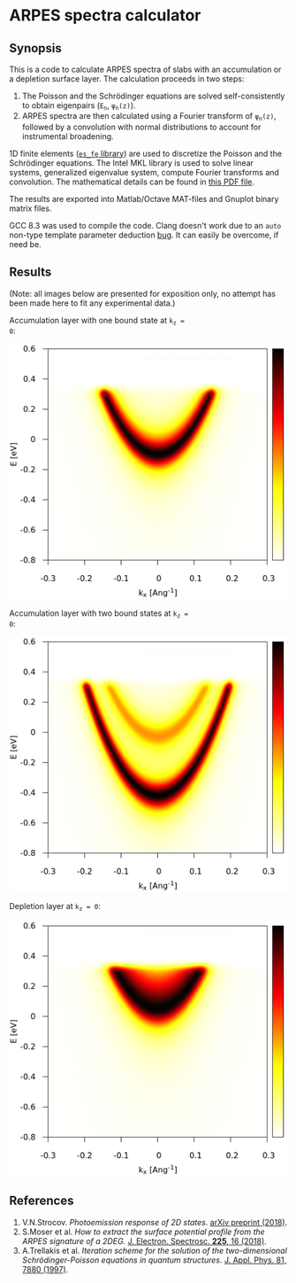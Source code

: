 # ARPES spectra calculator

## Synopsis

This is a code to calculate ARPES spectra of slabs with an accumulation
or a depletion surface layer. The calculation proceeds in two steps:

1. The Poisson and the Schr&ouml;dinger equations are solved self-consistently
to obtain eigenpairs (<code>E<sub>n</sub></code>, <code>&psi;<sub>n</sub>(z)</code>).
2. ARPES spectra are then calculated using a Fourier transform of
<code>&psi;<sub>n</sub>(z)</code>, followed by a convolution with normal
distributions to account for instrumental broadening.

1D finite elements ([`es_fe` library](https://github.com/eugnsp/es_fe))
are used to discretize the Poisson and the Schr&ouml;dinger equations.
The Intel MKL library is used to solve linear systems, generalized eigenvalue
system, compute Fourier transforms and convolution. The mathematical details
can be found in [this PDF file](doc/model.pdf).

The results are exported into Matlab/Octave MAT-files and Gnuplot binary
matrix files.

GCC 8.3 was used to compile the code. Clang doesn't work due to an `auto`
non-type template parameter deduction [bug](https://stackoverflow.com/questions/56125811/auto-non-type-template-parameter-ambiguous-partial-specializations-in-clang).
It can easily be overcome, if need be.

## Results

(Note: all images below are presented for exposition only, no attempt
has been made here to fit any experimental data.)

Accumulation layer with one bound state at <code>k<sub>z</sub> = 0</code>:

![Accumulation layer with one bound state](example/accum1.png)

Accumulation layer with two bound states at <code>k<sub>z</sub> = 0</code>:

![Accumulation layer with two bound states](example/accum2.png)

Depletion layer at <code>k<sub>z</sub> = 0</code>:

![Depletion layer](example/depl.png)

## References

1. V.N.Strocov. *Photoemission response of 2D states.*
[arXiv preprint (2018)](https://arxiv.org/abs/1801.07505).
2. S.Moser et al. *How to extract the surface potential profile
from the ARPES signature of a 2DEG.*
[J. Electron. Spectrosc. **225**, 16 (2018)](https://doi.org/10.1016/j.elspec.2018.01.008).
3. A.Trellakis et al. *Iteration scheme for the solution of the
two-dimensional Schr&ouml;dinger-Poisson equations in quantum
structures*. [J. Appl. Phys. 81, 7880 (1997)](https://doi.org/10.1063/1.365396).
